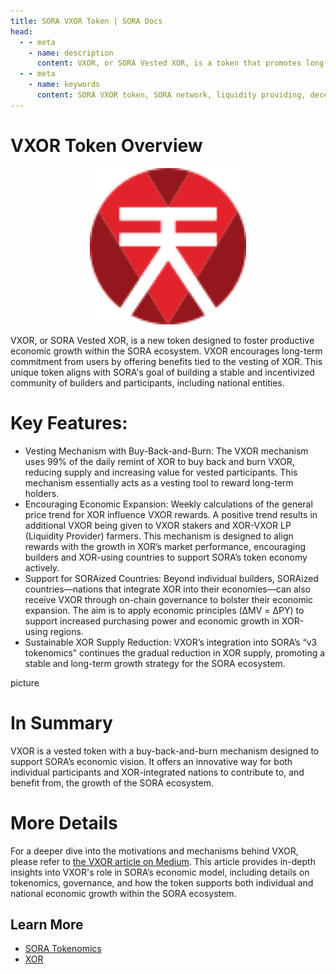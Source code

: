 ```yaml
---
title: SORA VXOR Token | SORA Docs
head:
  - - meta
    - name: description
      content: VXOR, or SORA Vested XOR, is a token that promotes long-term commitment and economic expansion within the SORA ecosystem. By leveraging a buy-back-and-burn mechanism, VXOR rewards stakers and liquidity providers based on positive price trends, aligning incentives with ecosystem growth. Additionally, SORAized countries can receive VXOR to support economic development through on-chain governance.
  - - meta
    - name: keywords
      content: SORA VXOR token, SORA network, liquidity providing, decentralized economy, vesting, vested token, buy-back-and-burn mechanism
---
```


# VXOR Token Overview

<center><img src=".gitbook/assets/vxor.svg" width="250"></center>

VXOR, or SORA Vested XOR, is a new token designed to foster productive economic growth within the SORA ecosystem. VXOR encourages long-term commitment from users by offering benefits tied to the vesting of XOR. This unique token aligns with SORA's goal of building a stable and incentivized community of builders and participants, including national entities.

# Key Features:

- Vesting Mechanism with Buy-Back-and-Burn: The VXOR mechanism uses 99% of the daily remint of XOR to buy back and burn VXOR, reducing supply and increasing value for vested participants. This mechanism essentially acts as a vesting tool to reward long-term holders.
- Encouraging Economic Expansion: Weekly calculations of the general price trend for XOR influence VXOR rewards. A positive trend results in additional VXOR being given to VXOR stakers and XOR-VXOR LP (Liquidity Provider) farmers. This mechanism is designed to align rewards with the growth in XOR’s market performance, encouraging builders and XOR-using countries to support SORA’s token economy actively.
- Support for SORAized Countries: Beyond individual builders, SORAized countries—nations that integrate XOR into their economies—can also receive VXOR through on-chain governance to bolster their economic expansion. The aim is to apply economic principles (ΔMV = ΔPY) to support increased purchasing power and economic growth in XOR-using regions.
- Sustainable XOR Supply Reduction: VXOR’s integration into SORA’s “v3 tokenomics” continues the gradual reduction in XOR supply, promoting a stable and long-term growth strategy for the SORA ecosystem.

picture

# In Summary

VXOR is a vested token with a buy-back-and-burn mechanism designed to support SORA’s economic vision. It offers an innovative way for both individual participants and XOR-integrated nations to contribute to, and benefit from, the growth of the SORA ecosystem.

# More Details

For a deeper dive into the motivations and mechanisms behind VXOR, please refer to [the VXOR article on Medium](https://medium.com/sora-xor/v-for-vxor-841d92157225). This article provides in-depth insights into VXOR's role in SORA’s economic model, including details on tokenomics, governance, and how the token supports both individual and national economic growth within the SORA ecosystem.

## Learn More

- [SORA Tokenomics](/tokenomics.md)
- [XOR](/xor.md)
